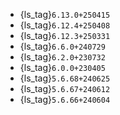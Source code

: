 - {ls_tag}`6.13.0+250415`
- {ls_tag}`6.12.4+250408`
- {ls_tag}`6.12.3+250331`
- {ls_tag}`6.6.0+240729`
- {ls_tag}`6.2.0+230732`
- {ls_tag}`6.0.0+230405`
- {ls_tag}`5.6.68+240625`
- {ls_tag}`5.6.67+240612`
- {ls_tag}`5.6.66+240604`
